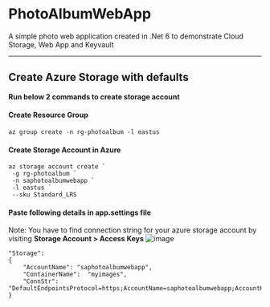 # PhotoAlbumWebApp
A simple photo web application created in .Net 6 to demonstrate Cloud Storage, Web App and Keyvault

---

## Create Azure Storage with defaults

**Run below 2 commands to create storage account**

#### Create Resource Group
```
az group create -n rg-photoalbum -l eastus
```

#### Create Storage Account in Azure
```
az storage account create `
 -g rg-photoalbum `
 -n saphotoalbumwebapp `
 -l eastus `
 --sku Standard_LRS
```

#### Paste following details in app.settings file
Note: You have to find connection string for your azure storage account by visiting **Storage Account > Access Keys**
![image](https://user-images.githubusercontent.com/30829678/179418136-801e1e52-4bbb-4687-b676-9c91efd5ed85.png)
```
"Storage": 
{
    "AccountName": "saphotoalbumwebapp",
    "ContainerName":  "myimages",
    "ConnStr": "DefaultEndpointsProtocol=https;AccountName=saphotoalbumwebapp;AccountKey=J7Muw5ND6JOzjasSeYozzBlYLeFdGkGurJj04crLJCTrCGzQMBMn8zLg7xjTetDLqLAyF2lNWwqc+ASt8KnvQA==;EndpointSuffix=core.windows.net"
}
```  




